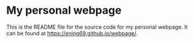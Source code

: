 # My personal webpage

This is the README file for the source code for my personal webpage. It can be found at <https://ening69.github.io/webpage/>.  


